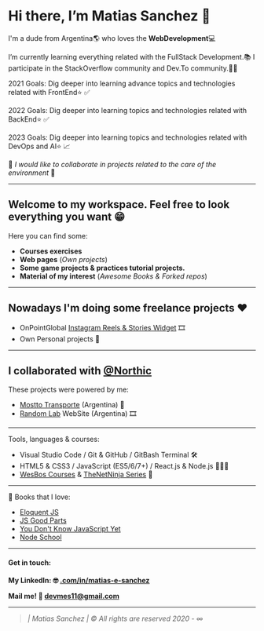 # Hi there, I’m Matias Sanchez 👋

I'm a dude from Argentina🌎 who loves the **WebDevelopment**💻

I’m currently learning everything related with the FullStack Development.📚
I participate in the StackOverflow community and Dev.To community.👨‍💻

2021 Goals: Dig deeper into learning advance topics and technologies related with FrontEnd⭐️ ✅

2022 Goals: Dig deeper into learning topics and technologies related with BackEnd⭐️ ✅

2023 Goals: Dig deeper into learning topics and technologies related with DevOps and AI⭐️ 📈

🌱 *I would like to collaborate in projects related to the care of the environment* 🌱

-------------------------------------------------------------------------------------------------
## Welcome to my workspace. Feel free to look everything you want 😁

Here you can find some:
- **Courses exercises**
- **Web pages** (*Own projects*)
- **Some game projects & practices tutorial projects.**
- **Material of my interest** (*Awesome Books & Forked repos*)

-------------------------------------------------------------------------------------------------
## Nowadays I'm doing some freelance projects ♥️

- OnPointGlobal [Instagram Reels & Stories Widget](https://velong-reels-demo.netlify.app/) 🎞
- Own Personal projects 🔨 

-------------------------------------------------------------------------------------------------
## I collaborated with [@Northic](https://www.northic.io/) 

These projects were powered by me:
- [Mostto Transporte](https://transportemostto.com.ar/v2/) (Argentina) 🚛
- [Random Lab](https://www.randomlab.com.ar/) WebSite (Argentina) 🎞

-------------------------------------------------------------------------------------------------
Tools, languages & courses:
- Visual Studio Code / Git & GitHub / GitBash Terminal 🛠
- HTML5 & CSS3 / JavaScript (ES5/6/7+) / React.js & Node.js 👨🏻‍💻
- [WesBos Courses](wesbos.com/courses) & [TheNetNinja Series](https://www.youtube.com/channel/UCW5YeuERMmlnqo4oq8vwUpg) 📝

-------------------------------------------------------------------------------------------------
📕 Books that I love:
+ [Eloquent JS](https://eloquentjavascript.net/)
+ [JS Good Parts](https://www.goodreads.com/book/show/2998152-javascript)
+ [You Don't Know JavaScript Yet](https://github.com/getify/You-Dont-Know-JS/blob/2nd-ed/README.md)
+ [Node School](https://nodeschool.io/)

-------------------------------------------------------------------------------------------------
#### Get in touch: 
**My LinkedIn: 🤓 [.com/in/matias-e-sanchez](https://www.linkedin.com/in/matias-e-sanchez/)**

**Mail me! 📧  devmes11@gmail.com**

-------------------------------------------------------------------------------------------------
> *| Matias Sanchez | © All rights are reserved 2020 - ∞*
